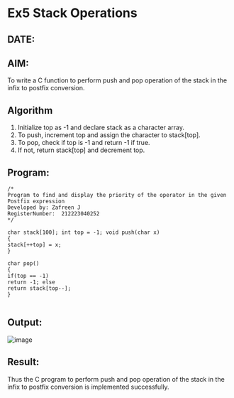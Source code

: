 # Ex5 Stack Operations
## DATE:
## AIM:
To write a C function to perform push and pop operation of the stack in the infix to postfix conversion.

## Algorithm
1.	Initialize top as -1 and declare stack as a character array.
2.	To push, increment top and assign the character to stack[top].
3.	To pop, check if top is -1 and return -1 if true.
4.	If not, return stack[top] and decrement top.
  

## Program:
```
/*
Program to find and display the priority of the operator in the given Postfix expression
Developed by: Zafreen J
RegisterNumber:  212223040252
*/
```


```
char stack[100]; int top = -1; void push(char x)
{
stack[++top] = x;
}

char pop()
{
if(top == -1)
return -1; else
return stack[top--];
}


```


## Output:

![image](https://github.com/user-attachments/assets/d90b9b3c-2226-4d66-a8e9-a85f8f009798)


## Result:
Thus the C program to perform push and pop operation of the stack in the infix to postfix conversion is implemented successfully.
